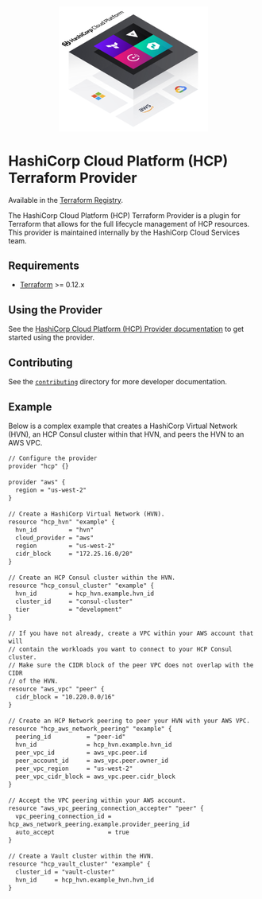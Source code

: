 <p align="center" style="text-align:center;">
  <img alt="HashiCorp Cloud Platform logo" src="hcp.svg" width="300" />
</p>

# HashiCorp Cloud Platform (HCP) Terraform Provider

Available in the [Terraform Registry](https://registry.terraform.io/providers/hashicorp/hcp/latest).

The HashiCorp Cloud Platform (HCP) Terraform Provider is a plugin for Terraform that allows for the full lifecycle management of HCP resources. This provider is maintained internally by the HashiCorp Cloud Services team.

## Requirements

- [Terraform](https://www.terraform.io/downloads.html) >= 0.12.x

## Using the Provider

See the [HashiCorp Cloud Platform (HCP) Provider documentation](https://registry.terraform.io/providers/hashicorp/hcp/latest/docs) to get started using the provider.

## Contributing

See the [`contributing`](contributing/) directory for more developer documentation.

## Example

Below is a complex example that creates a HashiCorp Virtual Network (HVN), an HCP Consul cluster within that HVN, and peers the HVN to an AWS VPC.
```hcl
// Configure the provider
provider "hcp" {}

provider "aws" {
  region = "us-west-2"
}

// Create a HashiCorp Virtual Network (HVN).
resource "hcp_hvn" "example" {
  hvn_id         = "hvn"
  cloud_provider = "aws"
  region         = "us-west-2"
  cidr_block     = "172.25.16.0/20"
}

// Create an HCP Consul cluster within the HVN.
resource "hcp_consul_cluster" "example" {
  hvn_id         = hcp_hvn.example.hvn_id
  cluster_id     = "consul-cluster"
  tier           = "development"
}

// If you have not already, create a VPC within your AWS account that will
// contain the workloads you want to connect to your HCP Consul cluster.
// Make sure the CIDR block of the peer VPC does not overlap with the CIDR
// of the HVN.
resource "aws_vpc" "peer" {
  cidr_block = "10.220.0.0/16"
}

// Create an HCP Network peering to peer your HVN with your AWS VPC.
resource "hcp_aws_network_peering" "example" {
  peering_id          = "peer-id"
  hvn_id              = hcp_hvn.example.hvn_id
  peer_vpc_id         = aws_vpc.peer.id
  peer_account_id     = aws_vpc.peer.owner_id
  peer_vpc_region     = "us-west-2"
  peer_vpc_cidr_block = aws_vpc.peer.cidr_block
}

// Accept the VPC peering within your AWS account.
resource "aws_vpc_peering_connection_accepter" "peer" {
  vpc_peering_connection_id = hcp_aws_network_peering.example.provider_peering_id
  auto_accept               = true
}

// Create a Vault cluster within the HVN.
resource "hcp_vault_cluster" "example" {
  cluster_id = "vault-cluster"
  hvn_id     = hcp_hvn.example_hvn.hvn_id
}
```
